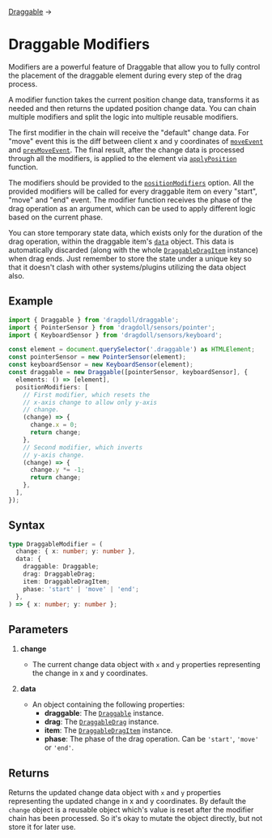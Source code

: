 [Draggable](/draggable) →

# Draggable Modifiers

Modifiers are a powerful feature of Draggable that allow you to fully control the placement of the draggable element during every step of the drag process.

A modifier function takes the current position change data, transforms it as needed and then returns the updated position change data. You can chain multiple modifiers and split the logic into multiple reusable modifiers.

The first modifier in the chain will receive the "default" change data. For "move" event this is the diff between client x and y coordinates of [`moveEvent`](/draggable-drag#moveevent) and [`prevMoveEvent`](/draggable-drag#prevmoveevent). The final result, after the change data is processed through all the modifiers, is applied to the element via [`applyPosition`](/draggable#applyposition) function.

The modifiers should be provided to the [`positionModifiers`](/draggable#positionmodifiers) option. All the provided modifiers will be called for every draggable item on every "start", "move" and "end" event. The modifier function receives the phase of the drag operation as an argument, which can be used to apply different logic based on the current phase.

You can store temporary state data, which exists only for the duration of the drag operation, within the draggable item's [`data`](/draggable-drag-item#data) object. This data is automatically discarded (along with the whole [`DraggableDragItem`](/draggable-drag-item) instance) when drag ends. Just remember to store the state under a unique key so that it doesn't clash with other systems/plugins utilizing the data object also.

## Example

```ts
import { Draggable } from 'dragdoll/draggable';
import { PointerSensor } from 'dragdoll/sensors/pointer';
import { KeyboardSensor } from 'dragdoll/sensors/keyboard';

const element = document.querySelector('.draggable') as HTMLElement;
const pointerSensor = new PointerSensor(element);
const keyboardSensor = new KeyboardSensor(element);
const draggable = new Draggable([pointerSensor, keyboardSensor], {
  elements: () => [element],
  positionModifiers: [
    // First modifier, which resets the
    // x-axis change to allow only y-axis
    // change.
    (change) => {
      change.x = 0;
      return change;
    },
    // Second modifier, which inverts
    // y-axis change.
    (change) => {
      change.y *= -1;
      return change;
    },
  ],
});
```

## Syntax

```ts
type DraggableModifier = (
  change: { x: number; y: number },
  data: {
    draggable: Draggable;
    drag: DraggableDrag;
    item: DraggableDragItem;
    phase: 'start' | 'move' | 'end';
  },
) => { x: number; y: number };
```

## Parameters

1. **change**
   - The current change data object with `x` and `y` properties representing the change in x and y coordinates.

2. **data**
   - An object containing the following properties:
     - **draggable**: The [`Draggable`](/draggable) instance.
     - **drag**: The [`DraggableDrag`](/draggable-drag) instance.
     - **item**: The [`DraggableDragItem`](/draggable-drag-item) instance.
     - **phase**: The phase of the drag operation. Can be `'start'`, `'move'` or `'end'`.

## Returns

Returns the updated change data object with `x` and `y` properties representing the updated change in x and y coordinates. By default the `change` object is a reusable object which's value is reset after the modifier chain has been processed. So it's okay to mutate the object directly, but not store it for later use.

